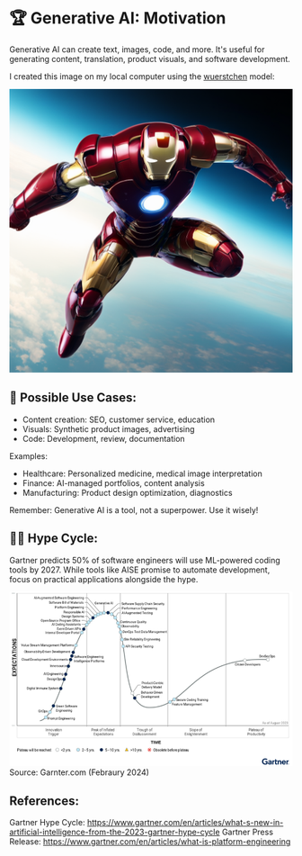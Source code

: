 # 🏆 Generative AI: Motivation

Generative AI can create text, images, code, and more. It's useful for generating content, translation, product visuals, and software development.

I created this image on my local computer using the [wuerstchen](https://github.com/dome272/Wuerstchen) model:

![Ironman, AI Generated](./images/motivation/ironman.png)

## 🔑 Possible Use Cases:

- Content creation: SEO, customer service, education
- Visuals: Synthetic product images, advertising
- Code: Development, review, documentation

Examples:

- Healthcare: Personalized medicine, medical image interpretation
- Finance: AI-managed portfolios, content analysis
- Manufacturing: Product design optimization, diagnostics

Remember: Generative AI is a tool, not a superpower. Use it wisely!

## 😵‍💫 Hype Cycle:

Gartner predicts 50% of software engineers will use ML-powered coding tools by 2027. While tools like AISE promise to automate development, focus on practical applications alongside the hype.

![Hype Cycle for AI 2023](./images/motivation/swe-hc-image.png)
Source: Garnter.com (Febraury 2024)

## References:

Gartner Hype Cycle: https://www.gartner.com/en/articles/what-s-new-in-artificial-intelligence-from-the-2023-gartner-hype-cycle
Gartner Press Release: https://www.gartner.com/en/articles/what-is-platform-engineering

